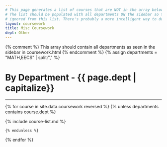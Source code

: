 ```yaml
---
# This page generates a list of courses that are NOT in the array below (departements)
# The list should be populated with all departments ON the sidebar so that they are
# ignored from this list. There's probably a more intelligent way to do this but meh.
layout: coursework
title: Misc Coursework
dept: Other
---
```

{% comment %}
    This array should contain all departments as seen
    in the sidebar in coursework.html
{% endcomment %}
{% assign departments = "MATH,EECS" | split:"," %}

# By Department - {{ page.dept | capitalize}}
-----

{% for course in site.data.coursework reversed %}
    {% unless departments contains course.dept %}

{% include course-list.md %}

    {% endunless %}
{% endfor %}